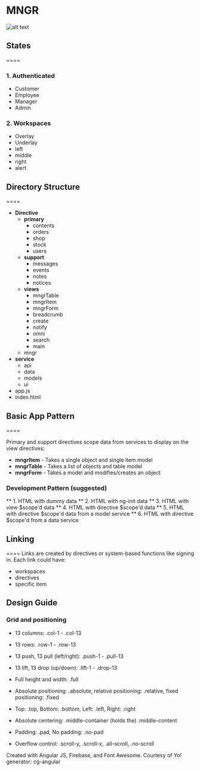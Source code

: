 # MNGR
![alt text](https://lh5.googleusercontent.com/CSNN23iyh6lXba1YoTqFwnLMTGd8TPRadVpRBng1c9s=w723-h844-no "MNGR, Crossing the finishline with you.")
## States
====
### 1. Authenticated
  * Customer
  * Employee
  * Manager
  * Admin
  
### 2. Workspaces
  * Overlay
  * Underlay
  * left
  * middle
  * right
  * alert

## Directory Structure
====
* **Directive**
  * **primary**
    * contents
    * orders
    * shop
    * stock
    * users
  * **support**
    * messages
    * events
    * notes
    * notices
  * **views**
    * mngrTable
    * mngrItem
    * mngrForm
    * breadcrumb
    * create
    * notify
    * omni
    * search
    * main
  * mngr
* **service**
  * api
  * data
  * models
  * ui
* app.js
* index.html

## Basic App Pattern
====


Primary and support directives scope data from services to display on the view directives:
  * **mngrItem** - Takes a single object and single item model
  * **mngrTable** - Takes a list of objects and table model
  * **mngrForm** - Takes a model and modifies/creates an object
  
  ### Development Pattern (suggested)
  ** 1. HTML with dummy data
  ** 2. HTML with ng-init data
  ** 3. HTML with view $scope'd data
  ** 4. HTML with directive $scope'd data
  ** 5. HTML with directive $scope'd data from a model service
  ** 6. HTML with directive $scope'd from a data service
  
## Linking
====
Links are created by directives or system-based functions like signing in. Each link could have:
  * workspaces
  * directives
  * specific item
  
## Design Guide

### Grid and positioning
  * 13 columns: .col-1 - .col-13
  * 13 rows: .row-1 - .row-13
  * 13 push, 13 pull (left/right): .push-1 - .pull-13
  * 13 lift, 13 drop (up/down): .lift-1 - .drop-13
  * Full height and width: .full
  
  
  * Absolute positioning: .absolute, relative positioning: .relative, fixed positioning: .fixed
  * Top: .top, Bottom: .bottom, Left: .left, Right: .right  
  * Absolute centering: .middle-container (holds the) .middle-content
  * Padding: .pad, No padding: .no-pad
  
  * Overflow control: .scroll-y, .scroll-x, .all-scroll, .no-scroll
  
  
  

Created with Angular JS, Firebase, and Font Awesome. 
Courtesy of Yo! generator: cg-angular 
  